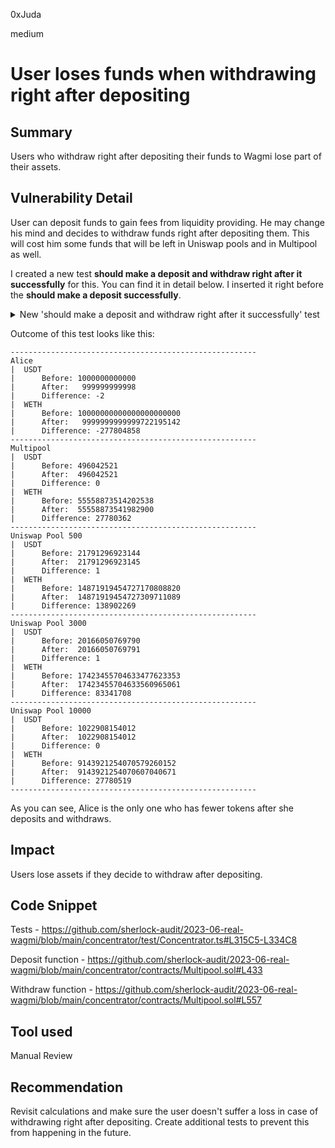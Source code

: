0xJuda

medium

# User loses funds when withdrawing right after depositing

## Summary
Users who withdraw right after depositing their funds to Wagmi lose part of their assets.

## Vulnerability Detail
User can deposit funds to gain fees from liquidity providing. He may change his mind and decides to withdraw funds right after depositing them. This will cost him some funds that will be left in Uniswap pools and in Multipool as well.

I created a new test **should make a deposit and withdraw right after it successfully** for this. You can find it in detail below. I inserted it right before the **should make a deposit successfully**.

<details>
  <summary markdown="span">New 'should make a deposit and withdraw right after it successfully' test</summary>

```typescript
it("should make a deposit and withdraw right after it successfully", async () => {
    // Initial multipool deposit
    let usdtAmountToDeposit = ethers.utils.parseUnits("1000", 6);
    let wethAmountToDeposit = await factory.getQuoteAtTick(
        500,
        usdtAmountToDeposit,
        USDT.address,
        WETH.address
    );
    //                        token0 ==weth        token1 ==usdt
    await multipool.connect(manager).deposit(wethAmountToDeposit, usdtAmountToDeposit, 0, 0);

    // Helper function
    const getBalance = async (contract: any, account: any): Promise<BigNumber> => contract.balanceOf(account.address);

    // Get initial balances
    const aliceUSDTBefore = await getBalance(USDT, alice);
    const aliceWETHBefore = await getBalance(WETH, alice);

    const pool500USDTBefore = await getBalance(USDT, pool500);
    const pool500WETHBefore = await getBalance(WETH, pool500);

    const pool10000USDTBefore = await getBalance(USDT, pool10000);
    const pool10000WETHBefore = await getBalance(WETH, pool10000);

    const pool3000USDTBefore = await getBalance(USDT, pool3000);
    const pool3000WETHBefore = await getBalance(WETH, pool3000);

    const multipoolUSDTBefore = await getBalance(USDT, multipool);
    const multipoolWETHBefore = await getBalance(WETH, multipool);

    // Deposit
    [usdtAmountToDeposit, wethAmountToDeposit] = await factory.estimateDepositAmounts(
        USDT.address,
        WETH.address,
        usdtAmountToDeposit,
        0
    );
    // 0.1% slippage
    const usdtAmountToDepositMin = usdtAmountToDeposit.mul(9990).div(10000);
    const wethAmountToDepositMin = wethAmountToDeposit.mul(9990).div(10000);

    await multipool.connect(alice).deposit(wethAmountToDeposit, usdtAmountToDeposit, wethAmountToDepositMin, usdtAmountToDepositMin);

    // Withdraw
    const lpAmount = await multipool.balanceOf(alice.address);

    let amount0Min: BigNumber;
    let amount1Min: BigNumber;

    [amount0Min, amount1Min] = await factory.estimateWithdrawalAmounts(
        USDT.address,
        WETH.address,
        lpAmount
    );
    // 0.1% slippage
    amount0Min = amount0Min.mul(9990).div(10000);
    amount1Min = amount1Min.mul(9990).div(10000);

    await multipool.connect(alice).withdraw(lpAmount, amount0Min, amount1Min);

    // Calculate final balances and differences
    const aliceUSDTAfter = await USDT.balanceOf(alice.address);
    const aliceWETHAfter = await WETH.balanceOf(alice.address);

    const aliceDifferenceUSDT = aliceUSDTAfter.sub(aliceUSDTBefore);
    const aliceDifferenceWETH = aliceWETHAfter.sub(aliceWETHBefore);

    const pool500USDTAfter = await getBalance(USDT, pool500);
    const pool500WETHAfter = await getBalance(WETH, pool500);

    const pool500DifferenceUSDT = pool500USDTAfter.sub(pool500USDTBefore);
    const pool500DifferenceWETH = pool500WETHAfter.sub(pool500WETHBefore);

    const pool3000USDTAfter = await getBalance(USDT, pool3000);
    const pool3000WETHAfter = await getBalance(WETH, pool3000);

    const pool3000DifferenceUSDT = pool3000USDTAfter.sub(pool3000USDTBefore);
    const pool3000DifferenceWETH = pool3000WETHAfter.sub(pool3000WETHBefore);

    const pool10000USDTAfter = await getBalance(USDT, pool10000);
    const pool10000WETHAfter = await getBalance(WETH, pool10000);

    const pool10000DifferenceUSDT = pool10000USDTAfter.sub(pool10000USDTBefore);
    const pool10000DifferenceWETH = pool10000WETHAfter.sub(pool10000WETHBefore);

    const multipoolUSDTAfter = await getBalance(USDT, multipool);
    const multipoolWETHAfter = await getBalance(WETH, multipool);

    const multipoolDifferenceUSDT = multipoolUSDTAfter.sub(multipoolUSDTBefore);
    const multipoolDifferenceWETH = multipoolWETHAfter.sub(multipoolWETHBefore);

    // Log gathered data
    console.log('-------------------------------------------------------');
    console.log('Alice');
    console.log('|  USDT');
    console.log('|      Before:', aliceUSDTBefore.toString());
    console.log('|      After:  ', aliceUSDTAfter.toString());
    console.log('|      Difference:', aliceDifferenceUSDT.toString());
    console.log('|  WETH');
    console.log('|      Before:', aliceWETHBefore.toString());
    console.log('|      After:  ', aliceWETHAfter.toString());
    console.log('|      Difference:', aliceDifferenceWETH.toString());
    console.log('-------------------------------------------------------');
    console.log('Multipool');
    console.log('|  USDT');
    console.log('|      Before:', multipoolUSDTBefore.toString());
    console.log('|      After: ', multipoolUSDTAfter.toString());
    console.log('|      Difference:', multipoolDifferenceUSDT.toString());
    console.log('|  WETH');
    console.log('|      Before:', multipoolWETHBefore.toString());
    console.log('|      After: ', multipoolWETHAfter.toString());
    console.log('|      Difference:', multipoolDifferenceWETH.toString());
    console.log('-------------------------------------------------------');
    console.log('Uniswap Pool 500');
    console.log('|  USDT');
    console.log('|      Before:', pool500USDTBefore.toString());
    console.log('|      After: ', pool500USDTAfter.toString());
    console.log('|      Difference:', pool500DifferenceUSDT.toString());
    console.log('|  WETH');
    console.log('|      Before:', pool500WETHBefore.toString());
    console.log('|      After: ', pool500WETHAfter.toString());
    console.log('|      Difference:', pool500DifferenceWETH.toString());
    console.log('-------------------------------------------------------');
    console.log('Uniswap Pool 3000');
    console.log('|  USDT');
    console.log('|      Before:', pool3000USDTBefore.toString());
    console.log('|      After: ', pool3000USDTAfter.toString());
    console.log('|      Difference:', pool3000DifferenceUSDT.toString());
    console.log('|  WETH');
    console.log('|      Before:', pool3000WETHBefore.toString());
    console.log('|      After: ', pool3000WETHAfter.toString());
    console.log('|      Difference:', pool3000DifferenceWETH.toString());
    console.log('-------------------------------------------------------');
    console.log('Uniswap Pool 10000');
    console.log('|  USDT');
    console.log('|      Before:', pool10000USDTBefore.toString());
    console.log('|      After: ', pool10000USDTAfter.toString());
    console.log('|      Difference:', pool10000DifferenceUSDT.toString());
    console.log('|  WETH');
    console.log('|      Before:', pool10000WETHBefore.toString());
    console.log('|      After: ', pool10000WETHAfter.toString());
    console.log('|      Difference:', pool10000DifferenceWETH.toString());
    console.log('-------------------------------------------------------');

    expect(aliceUSDTAfter).to.be.greaterThanOrEqual(aliceUSDTBefore);
    expect(aliceWETHAfter).to.be.greaterThanOrEqual(aliceWETHBefore);
});
```
</details>

Outcome of this test looks like this:
```text
-------------------------------------------------------
Alice
|  USDT
|      Before: 1000000000000
|      After:   999999999998
|      Difference: -2
|  WETH
|      Before: 10000000000000000000000
|      After:   9999999999999722195142
|      Difference: -277804858
-------------------------------------------------------
Multipool
|  USDT
|      Before: 496042521
|      After:  496042521
|      Difference: 0
|  WETH
|      Before: 55558873514202538
|      After:  55558873541982900
|      Difference: 27780362
-------------------------------------------------------
Uniswap Pool 500
|  USDT
|      Before: 21791296923144
|      After:  21791296923145
|      Difference: 1
|  WETH
|      Before: 14871919454727170808820
|      After:  14871919454727309711089
|      Difference: 138902269
-------------------------------------------------------
Uniswap Pool 3000
|  USDT
|      Before: 20166050769790
|      After:  20166050769791
|      Difference: 1
|  WETH
|      Before: 17423455704633477623353
|      After:  17423455704633560965061
|      Difference: 83341708
-------------------------------------------------------
Uniswap Pool 10000
|  USDT
|      Before: 1022908154012
|      After:  1022908154012
|      Difference: 0
|  WETH
|      Before: 9143921254070579260152
|      After:  9143921254070607040671
|      Difference: 27780519
-------------------------------------------------------
```

As you can see, Alice is the only one who has fewer tokens after she deposits and withdraws.

## Impact
Users lose assets if they decide to withdraw after depositing.

## Code Snippet

Tests - https://github.com/sherlock-audit/2023-06-real-wagmi/blob/main/concentrator/test/Concentrator.ts#L315C5-L334C8

Deposit function - https://github.com/sherlock-audit/2023-06-real-wagmi/blob/main/concentrator/contracts/Multipool.sol#L433

Withdraw function - https://github.com/sherlock-audit/2023-06-real-wagmi/blob/main/concentrator/contracts/Multipool.sol#L557

## Tool used

Manual Review

## Recommendation
Revisit calculations and make sure the user doesn't suffer a loss in case of withdrawing right after depositing. Create additional tests to prevent this from happening in the future.